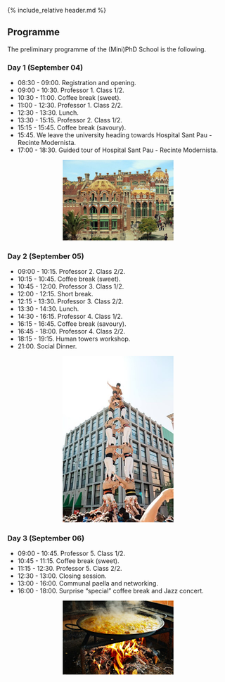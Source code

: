 {% include_relative header.md %}

## Programme

The preliminary programme of the (Mini)PhD School is the following.

### Day 1 (September 04)

* 08:30 - 09:00. Registration and opening.
* 09:00 - 10:30. Professor 1. Class 1/2.
* 10:30 - 11:00. Coffee break (sweet).
* 11:00 - 12:30. Professor 1. Class 2/2.
* 12:30 - 13:30. Lunch.
* 13:30 - 15:15. Professor 2. Class 1/2.
* 15:15 - 15:45. Coffee break (savoury).
* 15:45. We leave the university heading towards Hospital Sant Pau - Recinte Modernista.
* 17:00 - 18:30. Guided tour of Hospital Sant Pau - Recinte Modernista.
<p align="center">
    <img width="50%" src="img/sant_pau.jpg">
</p>

### Day 2 (September 05)

* 09:00 - 10:15. Professor 2. Class 2/2.
* 10:15 - 10:45. Coffee break (sweet).
* 10:45 - 12:00. Professor 3. Class 1/2.
* 12:00 - 12:15. Short break.
* 12:15 - 13:30. Professor 3. Class 2/2.
* 13:30 - 14:30. Lunch.
* 14:30 - 16:15. Professor 4. Class 1/2.
* 16:15 - 16:45. Coffee break (savoury).
* 16:45 - 18:00. Professor 4. Class 2/2.
* 18:15 - 19:15. Human towers workshop.
* 21:00. Social Dinner.
<p align="center">
    <img width="50%" src="img/castells.jpg">
</p>

### Day 3 (September 06)

* 09:00 - 10:45. Professor 5. Class 1/2.
* 10:45 - 11:15. Coffee break (sweet).
* 11:15 - 12:30. Professor 5. Class 2/2.
* 12:30 - 13:00. Closing session.
* 13:00 - 16:00. Communal paella and networking.
* 16:00 - 18:00. Surprise &ldquo;special&rdquo; coffee break and Jazz concert.
<p align="center">
    <img width="50%" src="img/paella.jpg">
</p>